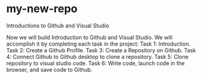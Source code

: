 # my-new-repo
Introductions to Github and Visual Studio

Now we will build Introduction to Github and Visual Studio. We will accomplish it by completing each task in the project:
Task 1:  Introduction.
Task 2:  Create a Github Profile.
Task 3: Create a Repository on Github.
Task 4: Connect Github to Github desktop to clone a repository.
Task 5: Clone repository to visual studio code.
Task 6: Write code, launch code in the browser, and save code to Github.